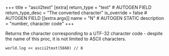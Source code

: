 +++
title = "ascii2text"
[extra]
return_type = "text" # AUTOGEN FIELD
return_type_desc = "The converted character"
is_override = false # AUTOGEN FIELD
[[extra.args]]
name = "N" # AUTOGEN STATIC
description = "number, character code"
+++

Returns the character corresponding to a UTF-32 character code - despite the name of this proc, it is not limited to ASCII characters.

```dm
world.log << ascii2text(5660) // ᘜ
```
